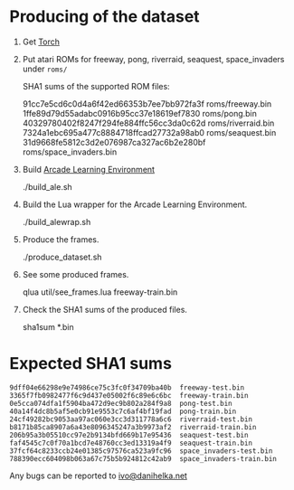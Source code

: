 Producing of the dataset
========================
1) Get [Torch](http://torch.ch/)

2) Put atari ROMs for freeway, pong, riverraid, seaquest, space_invaders
   under `roms/`

   SHA1 sums of the supported ROM files:

    91cc7e5cd6c0d4a6f42ed66353b7ee7bb972fa3f  roms/freeway.bin
    1ffe89d79d55adabc0916b95cc37e18619ef7830  roms/pong.bin
    40329780402f8247f294fe884ffc56cc3da0c62d  roms/riverraid.bin
    7324a1ebc695a477c8884718ffcad27732a98ab0  roms/seaquest.bin
    31d9668fe5812c3d2e076987ca327ac6b2e280bf  roms/space_invaders.bin

3) Build [Arcade Learning Environment](http://www.arcadelearningenvironment.org/)

    ./build_ale.sh

4) Build the Lua wrapper for the Arcade Learning Environment.

    ./build_alewrap.sh

5) Produce the frames.

    ./produce_dataset.sh

6) See some produced frames.

    qlua util/see_frames.lua freeway-train.bin

7) Check the SHA1 sums of the produced files.

    sha1sum *.bin


Expected SHA1 sums
==================

    9dff04e66298e9e74986ce75c3fc0f34709ba40b  freeway-test.bin
    3365f7fb0982477f6c9d437e05002f6c89e6c6bc  freeway-train.bin
    0e5cca074dfa1f5904ba472d9ec9b802a284f9a8  pong-test.bin
    40a14f4dc8b5af5e0cb91e9553c7c6af4bf19fad  pong-train.bin
    24cf49282bc9053aa97ac060e3cc3d311778a6c6  riverraid-test.bin
    b8171b85ca8907a6a43e8096345247a3b9973af2  riverraid-train.bin
    206b95a3b05510cc97e2b9134bfd669b17e95436  seaquest-test.bin
    faf4545c7c0f70a1bcd7e48760cc3ed13319a4f9  seaquest-train.bin
    37fcf64c8233ccb24e01385c97576ca523a9fc96  space_invaders-test.bin
    788390ecc604098b063a67c75b5b924812c42ab9  space_invaders-train.bin


Any bugs can be reported to ivo@danihelka.net
